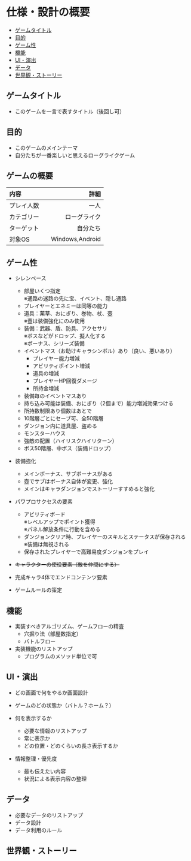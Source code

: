 # 仕様・設計の概要

* [ゲームタイトル](#ゲームタイトル)
* [目的](#目的)
* [ゲーム性](#ゲーム性)
* [機能](#機能)
* [UI・演出](#UI・演出)
* [データ](#データ)
* [世界観・ストーリー](#世界観・ストーリー)

## ゲームタイトル

* このゲームを一言で表すタイトル（後回し可）

## 目的

* このゲームのメインテーマ
* 自分たちが一番楽しいと思えるローグライクゲーム

## ゲームの概要

|内容    |詳細           |
|:----------|-------------:|
|プレイ人数　|           一人|
|カテゴリー　|　  ローグライク|
|ターゲット  |        自分たち|
|対象OS     | Windows,Android|

## ゲーム性

* シレンベース
  * 部屋いくつ指定  
  ※通路の迷路の先に宝、イベント、隠し通路
  * プレイヤーとエネミーは同等の能力
  * 道具：薬草、おにぎり、巻物、杖、壺  
  ※壺は装備強化にのみ使用
  * 装備：武器、盾、防具、アクセサリ  
  ※ボスなどがドロップ、擬人化する  
  ※ボーナス、シリーズ装備
  * イベントマス（お助けキャラシンボル）あり（良い、悪いあり）
    * プレイヤー能力増減
    * アビリティポイント増減
    * 道具の増減
    * プレイヤーHP回復ダメージ
    * 所持金増減
  * 装備毎のイベントマスあり
  * 持ち込み可能は装備、おにぎり（2個まで）能力増減効果つける
  * 所持数制限あり個数はあとで
  * 10階層ごとにセーブ可、全50階層
  * ダンジョン内に道具屋、盗める
  * モンスターハウス
  * 強敵の配置（ハイリスクハイリターン）
  * ボス50階層、中ボス（装備ドロップ）
* 装備強化
  * メインボーナス、サブボーナスがある
  * 壺でサブはボーナス自体が変更、強化
  * メインはキャラダンジョンでストーリーすすめると強化
* パワプロサクセスの要素
  * アビリティボード  
  ※レベルアップでポイント獲得  
  ※パネル解放条件に行動を含める
  * ダンジョンクリア時、プレイヤーのスキルとステータスが保存される  
  ※装備は無視される
  * 保存されたプレイヤーで高難易度ダンジョンをプレイ
* ~~キャラクターの使役要素（敵を仲間にする）~~
* 完成キャラ4体でエンドコンテンツ要素

* ゲームルールの策定

## 機能

* 実装すべきアルゴリズム、ゲームフローの精査
  * 穴掘り法（部屋数指定）
  * バトルフロー
* 実装機能のリストアップ
  * プログラムのメソッド単位で可

## UI・演出

* どの画面で何をやるか画面設計

* ゲームのどの状態か（バトル？ホーム？）
* 何を表示するか
  * 必要な情報のリストアップ
  * 常に表示か
  * どの位置・どのくらいの長さ表示するか
* 情報整理・優先度
  * 最も伝えたい内容
  * 状況による表示内容の整理

## データ

* 必要なデータのリストアップ
* データ設計
* データ利用のルール

## 世界観・ストーリー
